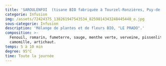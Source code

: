 ```yaml
---
title: 'SAROULENFOI  (tisane BIO fabriquée à Tourzel-Ronzières, Puy-de-Dôme)'
categorie: Infusion
img: /assets/72424375_138261947543534_8259814343248445440_o.jpg
sous-categorie: Infusion
description: 'Mélange de plantes et de fleurs BIO, "LE PRADO".'
composition: >-
  Fenouil, romarin, fumeterre, sauge, menthe verte, verveine, pissenlit,
  camomille, artichaut.
temps: 5 à 10 min
degree: 95°C
time: Toute la journée
---
```



